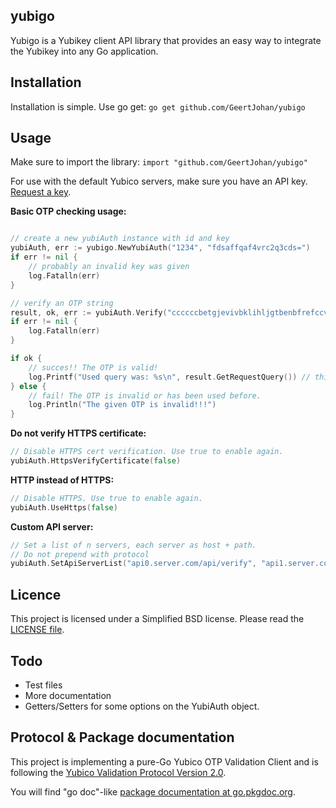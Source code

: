 
## yubigo

Yubigo is a Yubikey client API library that provides an easy way to integrate the Yubikey into any Go application.

## Installation

Installation is simple. Use go get:
`go get github.com/GeertJohan/yubigo`

## Usage

Make sure to import the library: `import "github.com/GeertJohan/yubigo"`

For use with the default Yubico servers, make sure you have an API key. [Request a key][getapikey].

**Basic OTP checking usage:**
```go

// create a new yubiAuth instance with id and key
yubiAuth, err := yubigo.NewYubiAuth("1234", "fdsaffqaf4vrc2q3cds=")
if err != nil {
	// probably an invalid key was given
	log.Fatalln(err)
}

// verify an OTP string
result, ok, err := yubiAuth.Verify("ccccccbetgjevivbklihljgtbenbfrefccveiglnjfbc")
if err != nil {
	log.Fatalln(err)
}

if ok {
	// succes!! The OTP is valid!
	log.Printf("Used query was: %s\n", result.GetRequestQuery()) // this query string includes the url of the api-server that responded first.
} else {
	// fail! The OTP is invalid or has been used before.
	log.Println("The given OTP is invalid!!!")
}
```


**Do not verify HTTPS certificate:**
```go
// Disable HTTPS cert verification. Use true to enable again.
yubiAuth.HttpsVerifyCertificate(false)
```


**HTTP instead of HTTPS:**
```go
// Disable HTTPS. Use true to enable again.
yubiAuth.UseHttps(false)
```


**Custom API server:**
```go
// Set a list of n servers, each server as host + path. 
// Do not prepend with protocol
yubiAuth.SetApiServerList("api0.server.com/api/verify", "api1.server.com/api/verify", "otherserver.com/api/verify")
```

## Licence

This project is licensed under a Simplified BSD license. Please read the [LICENSE file][license].


## Todo
 - Test files
 - More documentation
 - Getters/Setters for some options on the YubiAuth object.

## Protocol & Package documentation

This project is implementing a pure-Go Yubico OTP Validation Client and is following the [Yubico Validation Protocol Version 2.0][validationProtocolV20].

You will find "go doc"-like [package documentation at go.pkgdoc.org][pkgdoc].


 [license]: https://github.com/GeertJohan/yubigo/blob/master/LICENSE
 [getapikey]: https://upgrade.yubico.com/getapikey/
 [pkgdoc]: http://go.pkgdoc.org/github.com/GeertJohan/yubigo
 [validationProtocolV20]: http://code.google.com/p/yubikey-val-server-php/wiki/ValidationProtocolV20